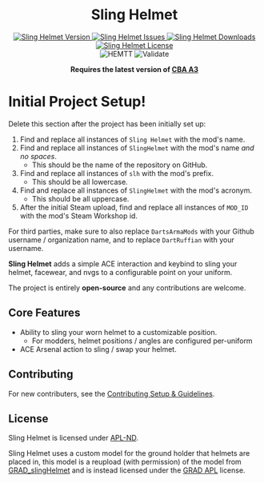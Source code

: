 <!-- If you want to make changes to this README, you need to also modify the README.md in the docs folder as well -->

<h1 align="center">Sling Helmet</h1>
<p align="center">
    <a href="https://github.com/DartsArmaMods/SlingHelmet/releases/latest">
        <img src="https://img.shields.io/badge/Version-0.0.0-blue?style=flat-square" alt="Sling Helmet Version">
    </a>
    <a href="https://github.com/DartsArmaMods/SlingHelmet/issues">
        <img src="https://img.shields.io/github/issues-raw/DartsArmaMods/SlingHelmet.svg?style=flat-square&label=Issues" alt="Sling Helmet Issues">
    </a>
    <a href="https://steamcommunity.com/sharedfiles/filedetails/?id=MOD_ID">
        <img src="https://img.shields.io/steam/downloads/MOD_ID.svg?style=flat-square&label=Downloads" alt="Sling Helmet Downloads">
    </a>
    <a href="https://github.com/DartsArmaMods/SlingHelmet/blob/master/LICENSE">
        <img src="https://img.shields.io/badge/License-APL ND-red?style=flat-square" alt="Sling Helmet License">
    </a>
    <br>
    <img src="https://img.shields.io/github/actions/workflow/status/DartsArmaMods/SlingHelmet/hemtt.yml?style=flat-square&label=HEMTT" alt="HEMTT">
    <img src="https://img.shields.io/github/actions/workflow/status/DartsArmaMods/SlingHelmet/arma.yml?style=flat-square&label=Validate" alt="Validate">
</p>

<p align="center">
    <b>Requires the latest version of <a href="https://github.com/CBATeam/CBA_A3/releases/latest">CBA A3</a></b>
</p>

# Initial Project Setup!
Delete this section after the project has been initially set up:
1. Find and replace all instances of `Sling Helmet` with the mod's name.
2. Find and replace all instances of `SlingHelmet` with the mod's name *and no spaces*.
   - This should be the name of the repository on GitHub.
3. Find and replace all instances of `slh` with the mod's prefix.
   - This should be all lowercase.
4. Find and replace all instances of `SlingHelmet` with the mod's acronym.
   - This should be all uppercase.
5. After the initial Steam upload, find and replace all instances of `MOD_ID` with the mod's Steam Workshop id.

For third parties, make sure to also replace `DartsArmaMods` with your Github username / organization name, and to replace `DartRuffian` with your username.

**Sling Helmet** adds a simple ACE interaction and keybind to sling your helmet, facewear, and nvgs to a configurable point on your uniform.

The project is entirely **open-source** and any contributions are welcome.

## Core Features
- Ability to sling your worn helmet to a customizable position.
  - For modders, helmet positions / angles are configured per-uniform
- ACE Arsenal action to sling / swap your helmet.

## Contributing
For new contributers, see the [Contributing Setup & Guidelines](./.github/CONTRIBUTING.md).

## License
Sling Helmet is licensed under [APL-ND](./LICENSE.md).

Sling Helmet uses a custom model for the ground holder that helmets are placed in, this model is a reupload (with permission) of the model from [GRAD_slingHelmet](https://github.com/gruppe-adler/grad_slingHelmet/blob/master/addons/main/model.p3d) and is instead licensed under the [GRAD APL](https://github.com/gruppe-adler/grad_slingHelmet/blob/master/LICENSE) license.